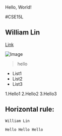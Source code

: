 Hello, World!

#CSE15L
## William Lin
[Link](https://williamlin.xyz/photography)

![Image](image.jpg)

> hello

* List1
* List2
* List3

1.Hello1
2.Hello2
3.Hello3

Horizontal rule:
--- 

`William Lin`

```
Hello Hello Hello
```

